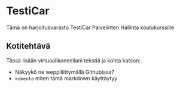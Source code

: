 # TestiCar
Tämä on harjoitusvarasto TestiCar Palvelinten Hallinta koulukurssille

## Kotitehtävä

Tässä lisään virtuaalikoneellani tekstiä ja kohta katson:
- Näkyykö ne weppiliittymällä Githubissa?
- `komento` miten tämä markdown käyttäytyy
